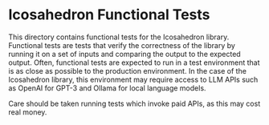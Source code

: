 # Icosahedron Functional Tests

This directory contains functional tests for the Icosahedron library. Functional tests are tests that verify the 
correctness of the library by running it on a set of inputs and comparing the output to the expected output. Often, 
functional tests are expected to run in a test environment that is as close as possible to the production environment.
In the case of the Icosahedron library, this environment may require access to LLM APIs such as OpenAI for GPT-3 and 
Ollama for local language models.

Care should be taken running tests which invoke paid APIs, as this may cost real money.

